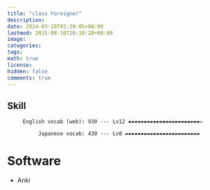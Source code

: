 ```yaml
---
title: "class Foreigner"
description: 
date: 2024-03-28T02:39:05+08:00
lastmod: 2025-08-10T20:10:28+08:00
image: 
categories: 
tags: 
math: true
license: 
hidden: false
comments: true
---
```

## Skill

         English vocab (web): 930 --- Lv12 ▰▰▰▰▰▰▰▰▰▰▰▰▰▰▰▰▰▰▰▰▰▰▰▱

              Japanese vocab: 430 --- Lv8 ▰▰▰▰▰▰▰▰▰▰▰▰▰▰▰▰▰▰▰▰▰▰▰▰

# Software
- Anki

